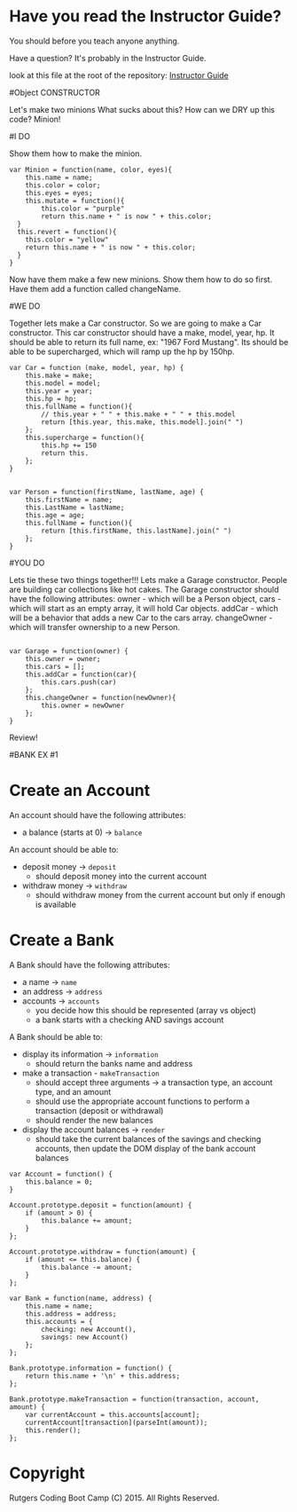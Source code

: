 # Have you read the Instructor Guide?

You should before you teach anyone anything.

Have a question? It's probably in the Instructor Guide.

look at this file at the root of the repository: 
[Instructor Guide](https://github.com/RutgersCodingBootcamp/All-Lesson-Plans/blob/master/instructor_guide.md)

#Object CONSTRUCTOR

Let's make two minions
What sucks about this?
How can we DRY up this code?
Minion!

#I DO 

Show them how to make the minion.

```
var Minion = function(name, color, eyes){
	this.name = name;
	this.color = color;
	this.eyes = eyes;
	this.mutate = function(){
		this.color = "purple"
		return this.name + " is now " + this.color;
  }
  this.revert = function(){
  	this.color = "yellow"
  	return this.name + " is now " + this.color;
  }
}

```

Now have them make a few new minions. Show them how to do so first. Have them add a function called changeName.


#WE DO 

Together lets make a Car constructor. So we are going to make a Car constructor. This car constructor should have a make, model, year, hp. It should be able to return its full name, ex: "1967 Ford Mustang". Its should be able to be supercharged, which will ramp up the hp by 150hp. 

```
var Car = function (make, model, year, hp) {
	this.make = make;
	this.model = model;
	this.year = year;
	this.hp = hp;
	this.fullName = function(){
		// this.year + " " + this.make + " " + this.model
		return [this.year, this.make, this.model].join(" ")
	};
	this.supercharge = function(){
		this.hp += 150
		return this.
	};
}


var Person = function(firstName, lastName, age) {
	this.firstName = name;
	this.LastName = lastName;
	this.age = age;
	this.fullName = function(){
		return [this.firstName, this.lastName].join(" ")
	};
}

```

#YOU DO 

Lets tie these two things together!!! Lets make a Garage constructor. People are building car collections like hot cakes. The Garage constructor should have the following attributes: owner - which will be a Person object, cars - which will start as an empty array, it will hold Car objects. addCar - which will be a behavior that adds a new Car to the cars array. changeOwner - which will transfer ownership to a new Person. 


```

var Garage = function(owner) {
	this.owner = owner;
	this.cars = [];
	this.addCar = function(car){
		this.cars.push(car)
	};
	this.changeOwner = function(newOwner){
		this.owner = newOwner
	};
}
```

Review!


#BANK EX #1
# Create an Account

An account should have the following attributes:

- a balance (starts at 0) -> `balance`

An account should be able to:

- deposit money -> `deposit`
	- should deposit money into the current account
- withdraw money -> `withdraw`
	- should withdraw money from the current account but only if enough is available

# Create a Bank

A Bank should have the following attributes:

- a name -> `name`
- an address -> `address`
- accounts -> `accounts`
	- you decide how this should be represented (array vs object)
	- a bank starts with a checking AND savings account

A Bank should be able to:

- display its information -> `information`
	- should return the banks name and address
- make a transaction - `makeTransaction`
	- should accept three arguments -> a transaction type, an account type, and an amount
	- should use the appropriate account functions to perform a transaction (deposit or withdrawal)
	- should render the new balances
- display the account balances -> `render`
	- should take the current balances of the savings and checking accounts, then update the DOM display of the bank account balances


```
var Account = function() {
	this.balance = 0;
}

Account.prototype.deposit = function(amount) {
	if (amount > 0) {
		this.balance += amount;
	}
};

Account.prototype.withdraw = function(amount) {
	if (amount <= this.balance) {
		this.balance -= amount;
	}
};

var Bank = function(name, address) {
	this.name = name;
	this.address = address;
	this.accounts = {
		checking: new Account(),
		savings: new Account()
	};
};

Bank.prototype.information = function() {
	return this.name + '\n' + this.address;
};

Bank.prototype.makeTransaction = function(transaction, account, amount) {
	var currentAccount = this.accounts[account];
	currentAccount[transaction](parseInt(amount));
	this.render();
};

```

# Copyright
Rutgers Coding Boot Camp (C) 2015. All Rights Reserved.